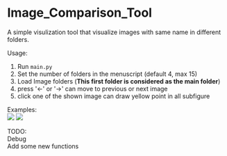 # Image_Comparison_Tool
A simple visulization tool that visualize images with same name in different folders.

Usage:  
1. Run `main.py`  
2. Set the number of folders in the menuscript (default 4, max 15)     
3. Load Image folders (**This first folder is considered as the main folder**)  
4. press '←' or '→' can move to previous or next image  
5. click one of the shown image can draw yellow point in all subfigure
       
Examples:  
![](https://github.com/moothes/Image_Comparison_Tool/blob/master/1.PNG)
![](https://github.com/moothes/Image_Comparison_Tool/blob/master/2.PNG)

TODO:  
Debug  
Add some new functions
      
   
